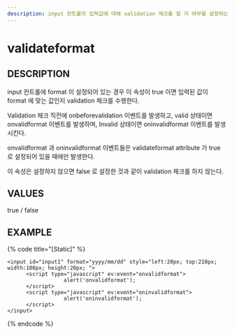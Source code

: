```yaml
---
description: input 컨트롤의 입력값에 대해 validation 체크를 할 지 여부를 설정하는 속성이다.
---
```


# validateformat

## DESCRIPTION

input 컨트롤에 format 이 설정되어 있는 경우 이 속성이 true 이면 입력된 값이 format 에 맞는 값인지 validation 체크를 수행한다.

Validation 체크 직전에 onbeforevalidation 이벤트를 발생하고, valid 상태이면 onvalidformat 이벤트를 발생하며, Invalid 상태이면 oninvalidformat 이벤트를 발생시킨다.

onvalidformat 과 oninvalidformat 이벤트들은 validateformat attribute 가 true 로 설정되어 있을 때에만 발생한다.

이 속성은 설정하지 않으면 false 로 설정한 것과 같이 validation 체크를 하지 않는다.

## VALUES

true / false

## EXAMPLE

{% code title="\[Static\]" %}
```markup
<input id="input1" format="yyyy/mm/dd" style="left:20px; top:210px; width:100px; height:20px; ">
      <script type="javascript" ev:event="onvalidformat">
                  alert('onvalidformat');
      </script>
      <script type="javascript" ev:event="oninvalidformat">
                  alert('oninvalidformat');
      </script>
</input>
```
{% endcode %}

